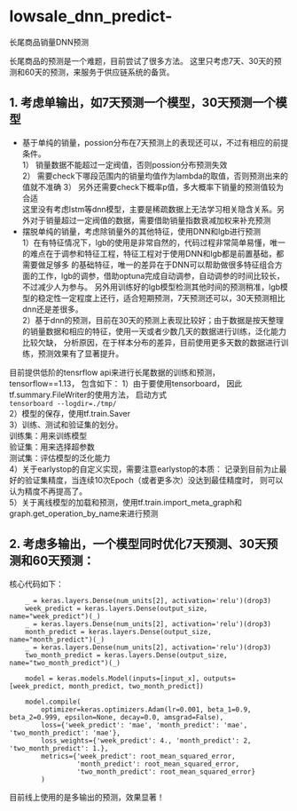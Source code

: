 # lowsale_dnn_predict-
长尾商品销量DNN预测

长尾商品的预测是一个难题，目前尝试了很多方法。
这里只考虑7天、30天的预测和60天的预测，来服务于供应链系统的备货。

## 1. 考虑单输出，如7天预测一个模型，30天预测一个模型
- 基于单纯的销量，possion分布在7天预测上的表现还可以，不过有相应的前提条件。     
1） 销量数据不能超过一定阀值，否则possion分布预测失效   
2） 需要check下哪段范围内的销量均值作为lambda的取值，否则预测出来的值就不准确
3） 另外还需要check下概率p值，多大概率下销量的预测值较为合适     
这里没有考虑lstm等dnn模型，主要是稀疏数据上无法学习相关隐含关系。另外对于销量超过一定阀值的数据，需要借助销量指数衰减加权来补充预测
- 摆脱单纯的销量，考虑除销量外的其他特征，使用DNN和lgb进行预测              
1）在有特征情况下，lgb的使用是非常自然的，代码过程非常简单易懂，唯一的难点在于调参和特征工程，特征工程对于使用DNN和lgb都是前置基础，都需要做足够多
的基础特征，唯一的差异在于DNN可以帮助做很多特征组合方面的工作，lgb的调参，借助optuna完成自动调参，自动调参的时间比较长，不过减少人为参与。
另外用训练好的lgb模型检测其他时间的预测稍准，lgb模型的稳定性一定程度上还行，适合短期预测，7天预测还可以，30天预测相比dnn还是差很多。              
2）基于dnn的预测，目前在30天的预测上表现比较好；由于数据是按天整理的销量数据和相应的特征，使用一天或者少数几天的数据进行训练，泛化能力比较欠缺，
分析原因，在于样本分布的差异，目前使用更多天数的数据进行训练，预测效果有了显著提升。

目前提供低阶的tensrflow api来进行长尾数据的训练和预测，tensorflow==1.13， 包含如下：
1）由于要使用tensorboard， 因此tf.summary.FileWriter的使用方法， 启动方式                   
`tensorboard --logdir=./tmp/`                      
2）模型的保存，使用tf.train.Saver            
3）训练、测试和验证集的划分。       
训练集：用来训练模型                     
验证集：用来选择超参数                          
测试集：评估模型的泛化能力                        
4）关于earlystop的自定义实现，需要注意earlystop的本质： 记录到目前为止最好的验证集精度，当连续10次Epoch（或者更多次）没达到最佳精度时，
则可以认为精度不再提高了。               
5）关于离线模型的加载和预测，使用tf.train.import_meta_graph和graph.get_operation_by_name来进行预测

## 2. 考虑多输出，一个模型同时优化7天预测、30天预测和60天预测：        
核心代码如下：  
```
    _ = keras.layers.Dense(num_units[2], activation='relu')(drop3)
    week_predict = keras.layers.Dense(output_size, name="week_predict")(_)
    _ = keras.layers.Dense(num_units[2], activation='relu')(drop3)
    month_predict = keras.layers.Dense(output_size, name="month_predict")(_)
    _ = keras.layers.Dense(num_units[2], activation='relu')(drop3)
    two_month_predict = keras.layers.Dense(output_size, name="two_month_predict")(_)

    model = keras.models.Model(inputs=[input_x], outputs=[week_predict, month_predict, two_month_predict])

    model.compile(
        optimizer=keras.optimizers.Adam(lr=0.001, beta_1=0.9, beta_2=0.999, epsilon=None, decay=0.0, amsgrad=False),
        loss={'week_predict': 'mae', 'month_predict': 'mae', 'two_month_predict': 'mae'},
        loss_weights={'week_predict': 4., 'month_predict': 2, 'two_month_predict': 1.},
        metrics={'week_predict': root_mean_squared_error,
                 'month_predict': root_mean_squared_error,
                 'two_month_predict': root_mean_squared_error}
        )
```

目前线上使用的是多输出的预测，效果显著！